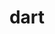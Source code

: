 ---
category: 4-letters
denotation: null
name: dart
reference_link: https://www.etymonline.com/word/dart
root_language: null
root_name: null
title: dart
type: free
word_sums:
- respelling: dart
  sum: 'Dart + '
---